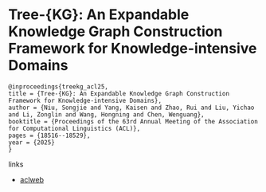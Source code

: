 # Tree-{KG}: An Expandable Knowledge Graph Construction Framework for Knowledge-intensive Domains

```
@inproceedings{treekg_acl25,
title = {Tree-{KG}: An Expandable Knowledge Graph Construction Framework for Knowledge-intensive Domains},
author = {Niu, Songjie and Yang, Kaisen and Zhao, Rui and Liu, Yichao and Li, Zonglin and Wang, Hongning and Chen, Wenguang},
booktitle = {Proceedings of the 63rd Annual Meeting of the Association for Computational Linguistics (ACL)},
pages = {18516--18529},
year = {2025}
}
```

links
- [aclweb](https://aclanthology.org/2025.acl-long.907/)
